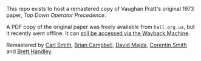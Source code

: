 This repo exists to host a remastered copy of Vaughan Pratt's original 1973 paper,
*Top Down Operator Precedence*.

A PDF copy of the original paper was freely available from `hall.org.ua`, but
it recently went offline. It can [still be accessed via the Wayback Machine][1].

Remastered by [Carl Smith][2], [Brian Campbell][3], [David Majda][4],
[Corentin Smith][5] and [Brett Handley][6].

[1]: http://web.archive.org/web/20151223215421/http://hall.org.ua/halls/wizzard/pdf/Vaughan.Pratt.TDOP.pdf
[2]: https://github.com/carlsmith
[3]: https://github.com/lambda
[4]: https://github.com/dmajda
[5]: https://github.com/cosmith
[6]: https://github.com/codebybrett
